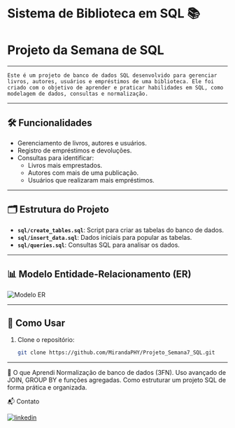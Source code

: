 # Sistema de Biblioteca em SQL 📚 
# Projeto da Semana de SQL

---
    Este é um projeto de banco de dados SQL desenvolvido para gerenciar livros, autores, usuários e empréstimos de uma biblioteca. Ele foi criado com o objetivo de aprender e praticar habilidades em SQL, como modelagem de dados, consultas e normalização.
---

## 🛠️ Funcionalidades
- Gerenciamento de livros, autores e usuários.  
- Registro de empréstimos e devoluções.  
- Consultas para identificar:
  - Livros mais emprestados.
  - Autores com mais de uma publicação.
  - Usuários que realizaram mais empréstimos.

---

## 🗂️ Estrutura do Projeto
- **`sql/create_tables.sql`**: Script para criar as tabelas do banco de dados.  
- **`sql/insert_data.sql`**: Dados iniciais para popular as tabelas.  
- **`sql/queries.sql`**: Consultas SQL para analisar os dados.  

---

## 📊 Modelo Entidade-Relacionamento (ER)
![Modelo ER](assets/modelo-der.png)  

---

## 🚀 Como Usar
1. Clone o repositório:  
   ```bash
   git clone https://github.com/MirandaPHY/Projeto_Semana7_SQL.git
---


 🧠 O que Aprendi
Normalização de banco de dados (3FN).
Uso avançado de JOIN, GROUP BY e funções agregadas.
Como estruturar um projeto SQL de forma prática e organizada.  


📬 Contato

   [![linkedin](https://img.shields.io/badge/linkedin-0A66C2?style=for-the-badge&logo=linkedin&logoColor=white)](https://www.linkedin.com/in/paulo-henderson-miranda-silva-03810111b/)

   
